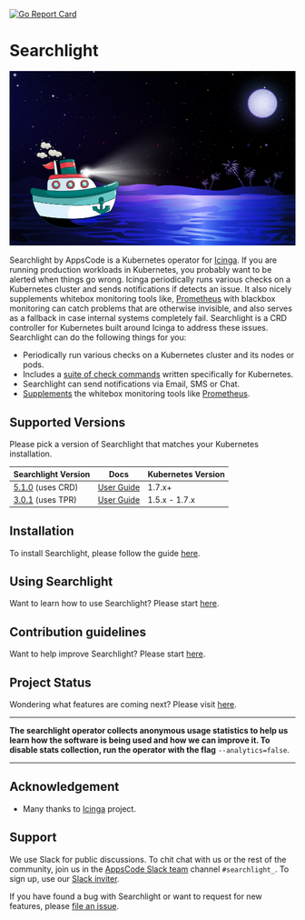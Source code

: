 [![Go Report Card](https://goreportcard.com/badge/github.com/appscode/searchlight)](https://goreportcard.com/report/github.com/appscode/searchlight)

# Searchlight

<img src="/docs/images/cover.jpg">


Searchlight by AppsCode is a Kubernetes operator for [Icinga](https://www.icinga.com/). If you are running production workloads in Kubernetes, you probably want to be alerted when things go wrong. Icinga periodically runs various checks on a Kubernetes cluster and sends notifications if detects an issue. It also nicely supplements whitebox monitoring tools like, [Prometheus](https://prometheus.io/) with blackbox monitoring can catch problems that are otherwise invisible, and also serves as a fallback in case internal systems completely fail. Searchlight is a CRD controller for Kubernetes built around Icinga to address these issues. Searchlight can do the following things for you:

 - Periodically run various checks on a Kubernetes cluster and its nodes or pods.
 - Includes a [suite of check commands](/docs/reference/hyperalert/hyperalert.md) written specifically for Kubernetes.
 - Searchlight can send notifications via Email, SMS or Chat.
 - [Supplements](https://prometheus.io/docs/practices/alerting/#metamonitoring) the whitebox monitoring tools like [Prometheus](https://prometheus.io).

## Supported Versions
Please pick a version of Searchlight that matches your Kubernetes installation.

| Searchlight Version                                                                      | Docs                                                                       | Kubernetes Version |
|------------------------------------------------------------------------------------------|----------------------------------------------------------------------------|--------------------|
| [5.1.0](https://github.com/appscode/searchlight/releases/tag/5.1.0) (uses CRD)           | [User Guide](https://github.com/appscode/searchlight/tree/5.1.0/docs) | 1.7.x+             |
| [3.0.1](https://github.com/appscode/searchlight/releases/tag/3.0.1) (uses TPR)           | [User Guide](https://github.com/appscode/searchlight/tree/3.0.1/docs)      | 1.5.x - 1.7.x      |

## Installation
To install Searchlight, please follow the guide [here](/docs/setup/install.md).

## Using Searchlight
Want to learn how to use Searchlight? Please start [here](/docs/guides/README.md).

## Contribution guidelines
Want to help improve Searchlight? Please start [here](/docs/CONTRIBUTING.md).

## Project Status
Wondering what features are coming next? Please visit [here](/docs/roadmap.md).

---

**The searchlight operator collects anonymous usage statistics to help us learn how the software is being used and
how we can improve it. To disable stats collection, run the operator with the flag** `--analytics=false`.

---

## Acknowledgement
 - Many thanks to [Icinga](https://www.icinga.com/) project.

## Support
We use Slack for public discussions. To chit chat with us or the rest of the community, join us in the [AppsCode Slack team](https://appscode.slack.com/messages/C8M7LT2QK/details/) channel `#searchlight_`. To sign up, use our [Slack inviter](https://slack.appscode.com/).

If you have found a bug with Searchlight or want to request for new features, please [file an issue](https://github.com/appscode/searchlight/issues/new).

